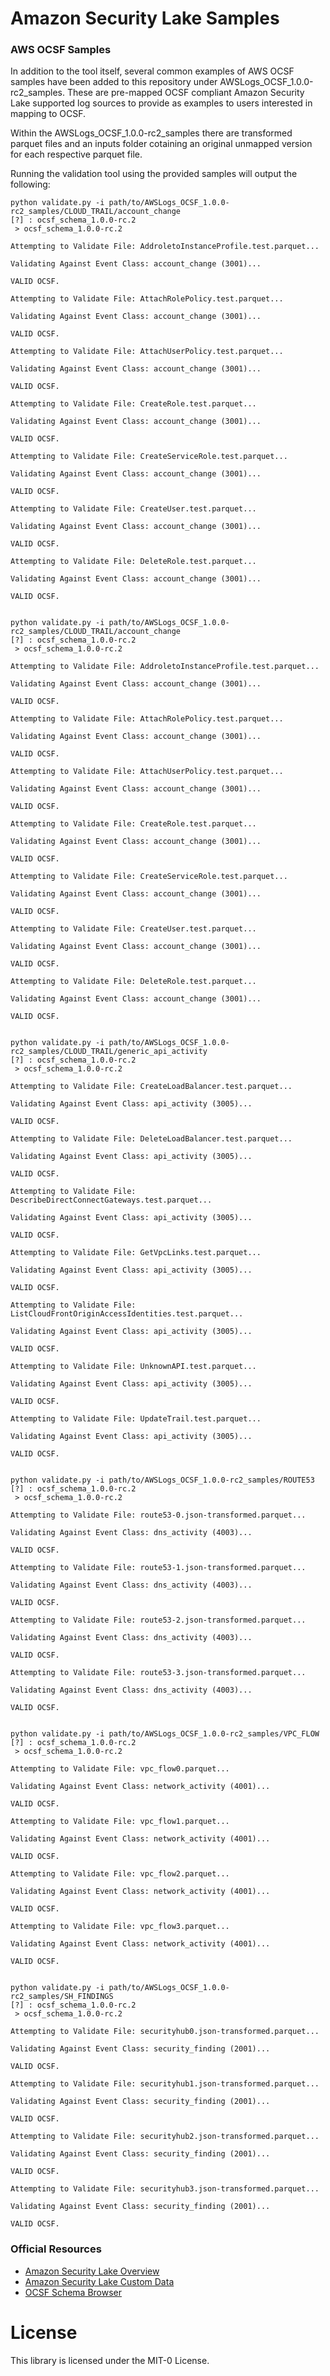 Amazon Security Lake Samples
========================

### AWS OCSF Samples 

In addition to the tool itself, several common  examples of AWS OCSF samples have been added to this repository under AWSLogs_OCSF_1.0.0-rc2_samples. These are pre-mapped OCSF compliant Amazon Security Lake supported log sources to provide as examples to users interested in mapping to OCSF.

Within the AWSLogs_OCSF_1.0.0-rc2_samples there are transformed parquet files and an inputs folder cotaining an original unmapped version for each respective parquet file.

Running the validation tool using the provided samples will output the following:

	python validate.py -i path/to/AWSLogs_OCSF_1.0.0-rc2_samples/CLOUD_TRAIL/account_change
	[?] : ocsf_schema_1.0.0-rc.2
	 > ocsf_schema_1.0.0-rc.2

	Attempting to Validate File: AddroletoInstanceProfile.test.parquet...

	Validating Against Event Class: account_change (3001)...

	VALID OCSF.

	Attempting to Validate File: AttachRolePolicy.test.parquet...

	Validating Against Event Class: account_change (3001)...

	VALID OCSF.

	Attempting to Validate File: AttachUserPolicy.test.parquet...

	Validating Against Event Class: account_change (3001)...

	VALID OCSF.

	Attempting to Validate File: CreateRole.test.parquet...

	Validating Against Event Class: account_change (3001)...

	VALID OCSF.

	Attempting to Validate File: CreateServiceRole.test.parquet...

	Validating Against Event Class: account_change (3001)...

	VALID OCSF.

	Attempting to Validate File: CreateUser.test.parquet...

	Validating Against Event Class: account_change (3001)...

	VALID OCSF.

	Attempting to Validate File: DeleteRole.test.parquet...

	Validating Against Event Class: account_change (3001)...

	VALID OCSF.


	python validate.py -i path/to/AWSLogs_OCSF_1.0.0-rc2_samples/CLOUD_TRAIL/account_change
	[?] : ocsf_schema_1.0.0-rc.2
	 > ocsf_schema_1.0.0-rc.2

	Attempting to Validate File: AddroletoInstanceProfile.test.parquet...

	Validating Against Event Class: account_change (3001)...

	VALID OCSF.

	Attempting to Validate File: AttachRolePolicy.test.parquet...

	Validating Against Event Class: account_change (3001)...

	VALID OCSF.

	Attempting to Validate File: AttachUserPolicy.test.parquet...

	Validating Against Event Class: account_change (3001)...

	VALID OCSF.

	Attempting to Validate File: CreateRole.test.parquet...

	Validating Against Event Class: account_change (3001)...

	VALID OCSF.

	Attempting to Validate File: CreateServiceRole.test.parquet...

	Validating Against Event Class: account_change (3001)...

	VALID OCSF.

	Attempting to Validate File: CreateUser.test.parquet...

	Validating Against Event Class: account_change (3001)...

	VALID OCSF.

	Attempting to Validate File: DeleteRole.test.parquet...

	Validating Against Event Class: account_change (3001)...

	VALID OCSF.


	python validate.py -i path/to/AWSLogs_OCSF_1.0.0-rc2_samples/CLOUD_TRAIL/generic_api_activity
	[?] : ocsf_schema_1.0.0-rc.2
	 > ocsf_schema_1.0.0-rc.2

	Attempting to Validate File: CreateLoadBalancer.test.parquet...

	Validating Against Event Class: api_activity (3005)...

	VALID OCSF.

	Attempting to Validate File: DeleteLoadBalancer.test.parquet...

	Validating Against Event Class: api_activity (3005)...

	VALID OCSF.

	Attempting to Validate File: DescribeDirectConnectGateways.test.parquet...

	Validating Against Event Class: api_activity (3005)...

	VALID OCSF.

	Attempting to Validate File: GetVpcLinks.test.parquet...

	Validating Against Event Class: api_activity (3005)...

	VALID OCSF.

	Attempting to Validate File: ListCloudFrontOriginAccessIdentities.test.parquet...

	Validating Against Event Class: api_activity (3005)...

	VALID OCSF.

	Attempting to Validate File: UnknownAPI.test.parquet...

	Validating Against Event Class: api_activity (3005)...

	VALID OCSF.

	Attempting to Validate File: UpdateTrail.test.parquet...

	Validating Against Event Class: api_activity (3005)...

	VALID OCSF.


	python validate.py -i path/to/AWSLogs_OCSF_1.0.0-rc2_samples/ROUTE53
	[?] : ocsf_schema_1.0.0-rc.2
	 > ocsf_schema_1.0.0-rc.2

	Attempting to Validate File: route53-0.json-transformed.parquet...

	Validating Against Event Class: dns_activity (4003)...

	VALID OCSF.

	Attempting to Validate File: route53-1.json-transformed.parquet...

	Validating Against Event Class: dns_activity (4003)...

	VALID OCSF.

	Attempting to Validate File: route53-2.json-transformed.parquet...

	Validating Against Event Class: dns_activity (4003)...

	VALID OCSF.

	Attempting to Validate File: route53-3.json-transformed.parquet...

	Validating Against Event Class: dns_activity (4003)...

	VALID OCSF.


	python validate.py -i path/to/AWSLogs_OCSF_1.0.0-rc2_samples/VPC_FLOW
	[?] : ocsf_schema_1.0.0-rc.2
	 > ocsf_schema_1.0.0-rc.2

	Attempting to Validate File: vpc_flow0.parquet...

	Validating Against Event Class: network_activity (4001)...

	VALID OCSF.

	Attempting to Validate File: vpc_flow1.parquet...

	Validating Against Event Class: network_activity (4001)...

	VALID OCSF.

	Attempting to Validate File: vpc_flow2.parquet...

	Validating Against Event Class: network_activity (4001)...

	VALID OCSF.

	Attempting to Validate File: vpc_flow3.parquet...

	Validating Against Event Class: network_activity (4001)...

	VALID OCSF.


	python validate.py -i path/to/AWSLogs_OCSF_1.0.0-rc2_samples/SH_FINDINGS
	[?] : ocsf_schema_1.0.0-rc.2
	 > ocsf_schema_1.0.0-rc.2

	Attempting to Validate File: securityhub0.json-transformed.parquet...

	Validating Against Event Class: security_finding (2001)...

	VALID OCSF.

	Attempting to Validate File: securityhub1.json-transformed.parquet...

	Validating Against Event Class: security_finding (2001)...

	VALID OCSF.

	Attempting to Validate File: securityhub2.json-transformed.parquet...

	Validating Against Event Class: security_finding (2001)...

	VALID OCSF.

	Attempting to Validate File: securityhub3.json-transformed.parquet...

	Validating Against Event Class: security_finding (2001)...

	VALID OCSF.


### Official Resources
- [Amazon Security Lake Overview](https://aws.amazon.com/security-lake/)
- [Amazon Security Lake Custom Data](https://docs.aws.amazon.com/security-lake/latest/userguide/custom-sources.html)
- [OCSF Schema Browser](https://schema.ocsf.io/)

# License <a name="License"></a>

This library is licensed under the MIT-0 License.
		







